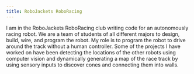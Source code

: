 ```yaml
---
title: RoboJackets RoboRacing
---
```


I am in the RoboJackets RoboRacing club writing code for an autonomously racing robot. We are a team of students of all different majors to design, build, wire, and program the robot. My role is to program the robot to drive around the track without a human controller. Some of the projects I have worked on have been detecting the locations of the other robots using computer vision and dynamically generating a map of the race track by using sensory inputs to discover cones and connecting them into walls.
